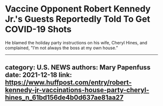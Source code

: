 # Vaccine Opponent Robert Kennedy Jr.'s Guests Reportedly Told To Get COVID-19 Shots

He blamed the holiday party instructions on his wife, Cheryl Hines, and complained, "I’m not always the boss at my own house.”

---
category: U.S. NEWS
authors: Mary Papenfuss
date: 2021-12-18
link: https://www.huffpost.com/entry/robert-kennedy-jr-vaccinations-house-party-cheryl-hines_n_61bd156de4b0d637ae81aa27
---
